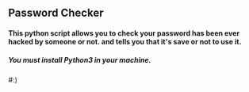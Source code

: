 ## Password Checker
#### This python script allows you to check your password has been ever hacked by someone or not. and tells you that it's save or not to use it.
##### You must install Python3 in your machine.
#:)
